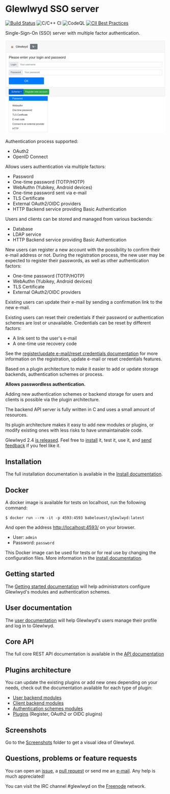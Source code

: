 # Glewlwyd SSO server

[![Build Status](https://travis-ci.com/babelouest/glewlwyd.svg?branch=master)](https://travis-ci.com/babelouest/glewlwyd)
![C/C++ CI](https://github.com/babelouest/glewlwyd/workflows/C/C++%20CI/badge.svg)
![CodeQL](https://github.com/babelouest/glewlwyd/workflows/CodeQL/badge.svg)
[![CII Best Practices](https://bestpractices.coreinfrastructure.org/projects/3475/badge)](https://bestpractices.coreinfrastructure.org/projects/3475)

Single-Sign-On (SSO) server with multiple factor authentication.

![logged in](docs/screenshots/login-nopassword.png)

Authentication process supported:
- OAuth2
- OpenID Connect

Allows users authentication via multiple factors:
- Password
- One-time password (TOTP/HOTP)
- WebAuthn (Yubikey, Android devices)
- One-time password sent via e-mail
- TLS Certificate
- External OAuth2/OIDC providers
- HTTP Backend service providing Basic Authentication

Users and clients can be stored and managed from various backends:
- Database
- LDAP service
- HTTP Backend service providing Basic Authentication

New users can register a new account with the possibility to confirm their e-mail address or not. During the registration process, the new user may be expected to register their passwords, as well as other authentication factors:
- One-time password (TOTP/HOTP)
- WebAuthn (Yubikey, Android devices)
- TLS Certificate
- External OAuth2/OIDC providers

Existing users can update their e-mail by sending a confirmation link to the new e-mail.

Existing users can reset their credentials if their password or authentication schemes are lost or unavailable. Credentials can be reset by different factors:
- A link sent to the user's e-mail
- A one-time use recovery code

See the [register/update e-mail/reset credentials documentation](docs/REGISTER.md) for more information on the registration, update e-mail or reset credentials features.

Based on a plugin architecture to make it easier to add or update storage backends, authentication schemes or process.

**Allows passwordless authentication.**

Adding new authentication schemes or backend storage for users and clients is possible via the plugin architecture.

The backend API server is fully written in C and uses a small amount of resources.

Its plugin architecture makes it easy to add new modules or plugins, or modify existing ones with less risks to have unmaintainable code.

Glewlwyd 2.4 [is released](https://github.com/babelouest/glewlwyd/releases/latest). Feel free to [install](docs/INSTALL.md) it, test it, use it, and [send feedback](https://github.com/babelouest/glewlwyd/issues) if you feel like it.

## Installation

The full installation documentation is available in the [Install documentation](docs/INSTALL.md).

## Docker

A docker image is available for tests on localhost, run the following command:

```shell
$ docker run --rm -it -p 4593:4593 babelouest/glewlwyd:latest
```

And open the address [http://localhost:4593/](http://localhost:4593/) on your browser.

- User: `admin`
- Password: `password`

This Docker image can be used for tests or for real use by changing the configuration files. More information in the [install documentation](docs/INSTALL.md#docker).

## Getting started

The [Getting started documentation](docs/GETTING_STARTED.md) will help administrators configure Glewlwyd's modules and authentication schemes.

## User documentation

The [user documentation](docs/USER.md) will help Glewlwyd's users manage their profile and log in to Glewlwyd.

## Core API

The full core REST API documentation is available in the [API documentation](docs/API.md)

## Plugins architecture

You can update the existing plugins or add new ones depending on your needs, check out the documentation available for each type of plugin:
- [User backend modules](src/user/)
- [Client backend modules](src/client/)
- [Authentication schemes modules](src/scheme/)
- [Plugins](src/plugin/) (Register, OAuth2 or OIDC plugins)

## Screenshots

Go to the [Screenshots](docs/screenshots) folder to get a visual idea of Glewlwyd.

## Questions, problems or feature requests

You can open an [issue](https://github.com/babelouest/glewlwyd/issues), a [pull request](https://github.com/babelouest/ulfius/pulls) or send me an [e-mail](mailto:mail@babelouest.org). Any help is much appreciated!

You can visit the IRC channel #glewlwyd on the [Freenode](https://freenode.net/) network.
